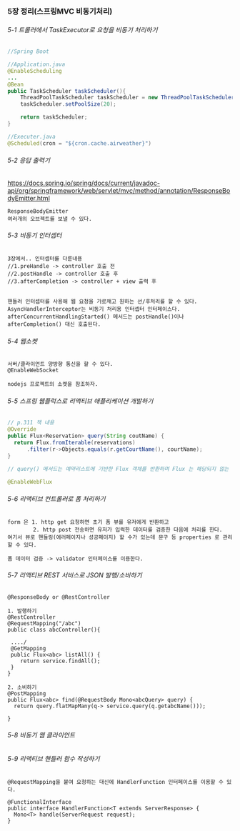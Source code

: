 ### 5장 정리(스프링MVC 비동기처리)

###### 5-1 트롤러에서 TaskExecutor로 요청을 비동기 처리하기
~~~java
//Spring Boot

//Application.java
@EnableScheduling
...
@Bean
public TaskScheduler taskScheduler(){
    ThreadPoolTaskScheduler taskScheduler = new ThreadPoolTaskScheduler();
    taskScheduler.setPoolSize(20);

    return taskScheduler;
}

//Executer.java
@Scheduled(cron = "${cron.cache.airweather}")
~~~
###### 5-2 응답 출력기
https://docs.spring.io/spring/docs/current/javadoc-api/org/springframework/web/servlet/mvc/method/annotation/ResponseBodyEmitter.html
~~~
ResponseBodyEmitter
여러개의 오브젝트를 보낼 수 있다.
~~~
###### 5-3 비동기 인터셉터
~~~
3장에서.. 인터셉터를 다룬내용
//1.preHandle -> controller 호출 전
//2.postHandle -> controller 호출 후
//3.afterCompletion -> controller + view 출력 후


핸들러 인터셉터를 사용해 웹 요청을 가로채고 원하는 선/후처리를 할 수 있다.
AsyncHandlerInterceptor는 비동기 처리용 인터셉터 인터페이스다.
afterConcurrentHandlingStarted() 메서드는 postHandle()이나 afterCompletion() 대신 호출된다.
~~~
###### 5-4 웹소켓
~~~
서버/클라이언트 양방향 통신을 할 수 있다.
@EnableWebSocket

nodejs 프로젝트의 소켓을 참조하자.
~~~
###### 5-5 스프링 웹플럭스로 리액티브 애플리케이션 개발하기
~~~java
// p.311 책 내용
@Override
public Flux<Reservation> query(String coutName) {
  return Flux.fromIterable(reservations)
      .filter(r->Objects.equals(r.getCourtName(), courtName);
}

// query() 메서드는 예약리스트에 기반한 Flux 객체를 반환하며 Flux 는 해당되지 않는 예약건을 필터링 한다.

@EnableWebFlux
~~~
###### 5-6 리액티브 컨트롤러로 폼 처리하기
~~~
form 은 1. http get 요청하면 초기 폼 뷰를 유저에게 반환하고
        2. http post 전송하면 유저가 입력한 데이터를 검증한 다음에 처리를 한다.
여기서 뷰로 핸들링(에러페이지나 성공페이지) 할 수가 있는데 문구 등 properties 로 관리 할 수 있다.

폼 데이터 검증 -> validator 인터페이스를 이용한다.
~~~
###### 5-7 리액티브 REST 서비스로 JSON 발행/소비하기
~~~
@ResponseBody or @RestController

1. 발행하기
@RestController
@RequestMapping("/abc")
public class abcController(){

 ..../
 @GetMapping
 public Flux<abc> listAll() {
    return service.findAll();
 }
}

2. 소비하기
@PostMapping
public Flux<abc> find(@RequestBody Mono<abcQuery> query) {
  return query.flatMapMany(q-> service.query(q.getabcName()));

}
~~~
###### 5-8 비동기 웹 클라이언트
###### 5-9 리액티브 핸들러 함수 작성하기
~~~
@RequestMapping을 붙여 요청하는 대신에 HandlerFunction 인터페이스를 이용할 수 있다.

@FunctionalInterface
public interface HandlerFunction<T extends ServerResponse> {
  Mono<T> handle(ServerRequest request);
}
~~~
